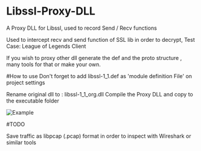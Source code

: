 # Libssl-Proxy-DLL
A Proxy DLL for Libssl, used to record Send / Recv functions


Used to intercept recv and send function of SSL lib in order to decrypt,
Test Case: League of Legends Client

If you wish to proxy other dll generate the def and the proto structure , many tools for that or make your own.

#How to use
Don't forget to add libssl-1_1.def as 'module definition File' on project settings

Rename original dll to : libssl-1_1_org.dll
Compile the Proxy DLL and copy to the executable folder

![Example](https://github.com/fabiommc/Libssl-Proxy-DLL/example.png) 

#TODO

Save traffic as libpcap (.pcap) format in order to inspect with Wireshark or similar tools 